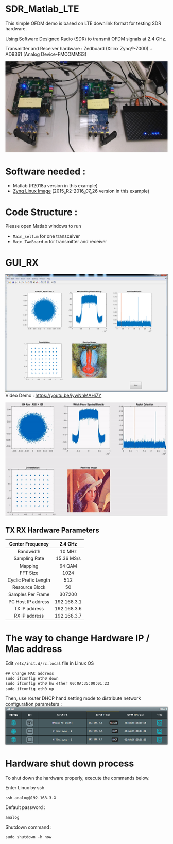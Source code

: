 # SDR_Matlab_LTE
This simple OFDM demo is based on LTE downlink format for testing SDR hardware.

Using Software Designed Radio (SDR) to transmit OFDM signals at 2.4 GHz.

Transmitter and Receiver hardware : Zedboard (Xilinx Zynq®-7000) + AD9361 (Analog Device-FMCOMMS3)

![Program GUI_RX](Readme_image/Hardware.jpg)

# Software needed :

* Matlab (R2018a version in this example)
* [Zynq Linux Image](https://wiki.analog.com/resources/tools-software/linux-software/zynq_images) (2015_R2-2016_07_26 version in this example)

# Code Structure :
Please open Matlab windows to run
* `Main_self.m` for one transceiver
* `Main_TwoBoard.m` for transmitter and receiver

# GUI_RX
![Program GUI_RX](Readme_image/GUI_RX.png)
Video Demo : https://youtu.be/jywNhMAHi7Y

![Program GUI gif](https://raw.githubusercontent.com/MeowLucian/SDR_Matlab_LTE/master/Readme_image/GUI_gif.gif)

## TX RX Hardware Parameters
| Center Frequency                 | 2.4 GHz                          |
|:--------------------------------:|:--------------------------------:|
| Bandwidth                        | 10 MHz                           |
| Sampling Rate                    | 15.36 MS/s                       |
| Mapping                          | 64 QAM                           |
| FFT Size                         | 1024                             |
| Cyclic Prefix Length             | 512                              |
| Resource Block                   | 50                               |
| Samples Per Frame                | 307200                           |
| PC Host IP address               | 192.168.3.1                      |
| TX IP address                    | 192.168.3.6                      |
| RX IP address                    | 192.168.3.7                      |

# The way to change Hardware IP / Mac address
Edit `/etc/init.d/rc.local` file in Linux OS
```
## Change MAC address
sudo ifconfig eth0 down
sudo ifconfig eth0 hw ether 00:0A:35:00:01:23
sudo ifconfig eth0 up
```
Then, use router DHCP hand setting mode to distribute network configuration parameters :
![Router setting](Readme_image/RouterSetting.png)

# Hardware shut down process
To shut down the hardware properly, execute the commands below.

Enter Linux by ssh
```
ssh analog@192.168.3.X
```
Default password :
```
analog
```
Shutdown command :
```
sudo shutdown -h now
```
